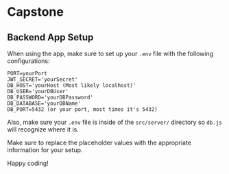 # Capstone
## Backend App Setup 

When using the app, make sure to set up your `.env` file with the following configurations:

```
PORT=yourPort
JWT_SECRET='yourSecret'
DB_HOST='yourHost (Most likely localhost)'
DB_USER='yourDBUser'
DB_PASSWORD='yourDBPassword'
DB_DATABASE='yourDBName'
DB_PORT=5432 (or your port, most times it's 5432)
```
Also, make sure your `.env` file is inside of the `src/server/` directory so `db.js` will recognize where it is.

Make sure to replace the placeholder values with the appropriate information for your setup.

Happy coding!